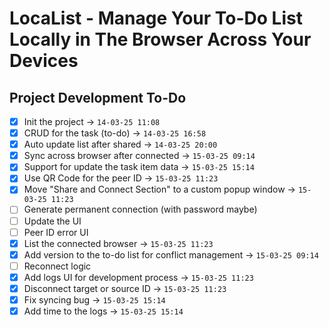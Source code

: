 # LocaList - Manage Your To-Do List Locally in The Browser Across Your Devices

## Project Development To-Do
- [x] Init the project -> `14-03-25 11:08`
- [x] CRUD for the task (to-do) -> `14-03-25 16:58`
- [x] Auto update list after shared -> `14-03-25 20:00`
- [x] Sync across browser after connected -> `15-03-25 09:14`
- [x] Support for update the task item data -> `15-03-25 15:14`
- [x] Use QR Code for the peer ID -> `15-03-25 11:23`
- [x] Move "Share and Connect Section" to a custom popup window -> `15-03-25 11:23`
- [ ] Generate permanent connection (with password maybe)
- [ ] Update the UI
- [ ] Peer ID error UI
- [x] List the connected browser -> `15-03-25 11:23`
- [x] Add version to the to-do list for conflict management -> `15-03-25 09:14`
- [ ] Reconnect logic
- [x] Add logs UI for development process -> `15-03-25 11:23`
- [x] Disconnect target or source ID -> `15-03-25 11:23`
- [x] Fix syncing bug -> `15-03-25 15:14`
- [x] Add time to the logs -> `15-03-25 15:14`